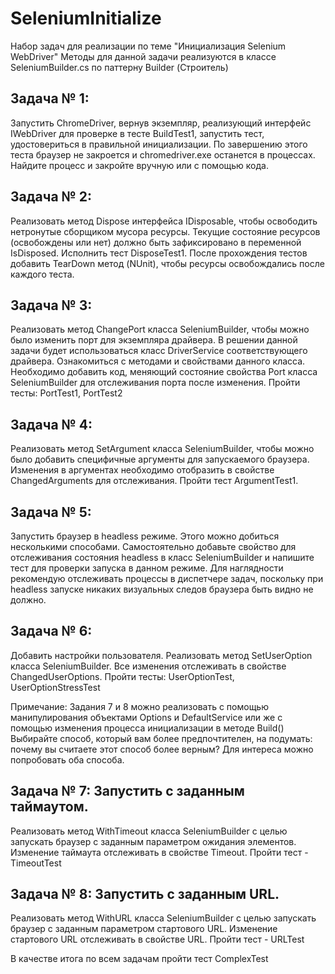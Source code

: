 # SeleniumInitialize

Набор задач для реализации по теме "Инициализация Selenium WebDriver"
Методы для данной задачи реализуются в классе SeleniumBuilder.cs по паттерну Builder (Строитель)

## Задача № 1:

Запустить ChromeDriver, вернув экземпляр, реализующий интерфейс IWebDriver для проверке в тесте BuildTest1, запустить тест, удостовериться в правильной инициализации.
По завершению этого теста браузер не закроется и chromedriver.exe останется в процессах. Найдите процесс и закройте вручную или с помощью кода.

## Задача № 2:

Реализовать метод Dispose интерфейса IDisposable, чтобы освободить нетронутые сборщиком мусора ресурсы. 
Текущие состояние ресурсов (освобождены или нет) должно	быть зафиксировано в переменной IsDisposed.
Исполнить тест DisposeTest1.
После прохождения тестов добавить TearDown метод (NUnit), чтобы ресурсы освобождались после каждого теста.

## Задача № 3:

Реализовать метод ChangePort класса SeleniumBuilder, чтобы можно было изменить порт для экземпляра драйвера. 
В решении данной задачи будет использоваться класс DriverService соответствующего драйвера. Ознакомиться с методами и свойствами данного класса.
Необходимо добавить код, меняющий состояние свойства Port класса SeleniumBuilder для отслеживания порта после изменения.
Пройти тесты: PortTest1, PortTest2

## Задача № 4:

Реализовать метод SetArgument класса SeleniumBuilder, чтобы можно было добавить специфичные аргументы для запускаемого браузера.
Изменения в аргументах необходимо отобразить в свойстве ChangedArguments для отслеживания.
Пройти тест ArgumentTest1.

## Задача № 5: 

Запустить браузер в headless режиме. Этого можно добиться несколькими способами.
Самостоятельно добавьте свойство для отслеживания состояния headless в класс SeleniumBuilder и напишите тест для проверки запуска в данном режиме.
Для наглядности рекомендую отслеживать процессы в диспетчере задач, поскольку при headless запуске никаких визуальных следов браузера быть видно не должно.

## Задача № 6:

Добавить настройки пользователя. Реализовать метод SetUserOption класса SeleniumBuilder.
Все изменения отслеживать в свойстве ChangedUserOptions.
Пройти тесты: UserOptionTest, UserOptionStressTest

Примечание: Задания 7 и 8 можно реализовать с помощью манипулирования объектами Options и DefaultService или же с помощью изменения процесса инициализации в методе Build()
Выбирайте способ, который вам более предпочтителен, на подумать: почему вы считаете этот способ более верным?
Для интереса можно попробовать оба способа.

## Задача № 7: Запустить с заданным таймаутом.
Реализовать метод WithTimeout класса SeleniumBuilder с целью запускать браузер с заданным параметром ожидания элементов.
Изменение таймаута отслеживать в свойстве Timeout.
Пройти тест - TimeoutTest

## Задача № 8: Запустить с заданным URL.
Реализовать метод WithURL класса SeleniumBuilder с целью запускать браузер с заданным параметром стартового URL.
Изменение стартового URL отслеживать в свойстве URL.
Пройти тест - URLTest

В качестве итога по всем задачам пройти тест ComplexTest

